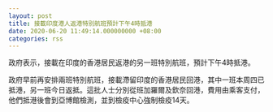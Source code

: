 ```yaml
---
layout: post
title: 接載印度港人返港特別航班預計下午4時抵港
date: 2020-06-20 11:49:14.000000000 +08:00
categories: rss
---
```


政府表示，接載在印度的香港居民返港的另一班特別航班，預計下午4時抵港。

政府早前再安排兩班特別航班，接載滯留印度的香港居民回港，其中一班本周四已抵港，另一班今日返抵。這批人士分別從班加羅爾及欽奈回港，費用由乘客支付，他們抵港後會到亞博館檢測，並到檢疫中心強制檢疫14天。
